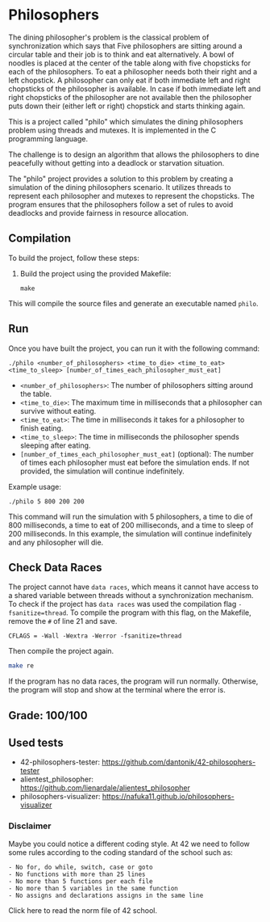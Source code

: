 
# Philosophers

The dining philosopher's problem is the classical problem of synchronization which says that Five philosophers are sitting around a circular table and their job is to think and eat alternatively. A bowl of noodles is placed at the center of the table along with five chopsticks for each of the philosophers. To eat a philosopher needs both their right and a left chopstick. A philosopher can only eat if both immediate left and right chopsticks of the philosopher is available. In case if both immediate left and right chopsticks of the philosopher are not available then the philosopher puts down their (either left or right) chopstick and starts thinking again.

This is a project called "philo" which simulates the dining philosophers problem using threads and mutexes. It is implemented in the C programming language.

The challenge is to design an algorithm that allows the philosophers to dine peacefully without getting into a deadlock or starvation situation.

The "philo" project provides a solution to this problem by creating a simulation of the dining philosophers scenario. It utilizes threads to represent each philosopher and mutexes to represent the chopsticks. The program ensures that the philosophers follow a set of rules to avoid deadlocks and provide fairness in resource allocation.

## Compilation

To build the project, follow these steps:

1. Build the project using the provided Makefile:

   ```
   make
   ```

This will compile the source files and generate an executable named `philo`.

## Run

Once you have built the project, you can run it with the following command:

```
./philo <number_of_philosophers> <time_to_die> <time_to_eat> <time_to_sleep> [number_of_times_each_philosopher_must_eat]
```

- `<number_of_philosophers>`: The number of philosophers sitting around the table.
- `<time_to_die>`: The maximum time in milliseconds that a philosopher can survive without eating.
- `<time_to_eat>`: The time in milliseconds it takes for a philosopher to finish eating.
- `<time_to_sleep>`: The time in milliseconds the philosopher spends sleeping after eating.
- `[number_of_times_each_philosopher_must_eat]` (optional): The number of times each philosopher must eat before the simulation ends. If not provided, the simulation will continue indefinitely.

Example usage:

```
./philo 5 800 200 200
```

This command will run the simulation with 5 philosophers, a time to die of 800 milliseconds, a time to eat of 200 milliseconds, and a time to sleep of 200 milliseconds. In this example, the simulation will continue indefinitely and any philosopher will die.

## Check Data Races
The project cannot have `data races`, which means it cannot have access to a shared variable between threads without a synchronization mechanism. To check if the project has `data races` was used the compilation flag `-fsanitize=thread`. To compile the program with this flag, on the Makefile, remove the `#` of line 21 and save.
```
CFLAGS = -Wall -Wextra -Werror -fsanitize=thread
```
Then compile the project again.
```bash
make re
``` 

If the program has no data races, the program will run normally. Otherwise, the program will stop and show at the terminal where the error is.

## Grade: 100/100

## Used tests
- 42-philosophers-tester: https://github.com/dantonik/42-philosophers-tester
- alientest_philosopher: https://github.com/lienardale/alientest_philosopher
- philosophers-visualizer: https://nafuka11.github.io/philosophers-visualizer

### Disclaimer

Maybe you could notice a different coding style. At 42 we need to follow some rules according to the coding standard of the school such as:
```
- No for, do while, switch, case or goto 
- No functions with more than 25 lines 
- No more than 5 functions per each file
- No more than 5 variables in the same function
- No assigns and declarations assigns in the same line
```
Click here to read the norm file of 42 school.

